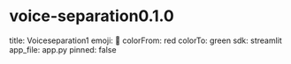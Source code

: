 # voice-separation0.1.0
title: Voiceseparation1
emoji: 🐨
colorFrom: red
colorTo: green
sdk: streamlit
app_file: app.py
pinned: false
